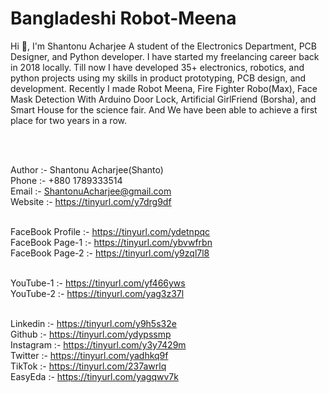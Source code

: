 # Bangladeshi Robot-Meena 

Hi 👋, I'm Shantonu Acharjee
A student of the Electronics Department, PCB Designer, and Python developer. I have started my freelancing career back in 2018 locally. Till now I have developed 35+ electronics, robotics, and python projects using my skills in product prototyping, PCB design, and development. Recently I made Robot Meena, Fire Fighter Robo(Max), Face Mask Detection With Arduino Door Lock, Artificial GirlFriend (Borsha), and Smart House for the science fair. And We have been able to achieve a first place for two years in a row.

<br> <br>

Author  :- Shantonu Acharjee(Shanto)<br>
Phone   :- +880 1789333514<br>
Email   :- ShantonuAcharjee@gmail.com<br>
Website :- https://tinyurl.com/y7drg9df<br><br>

FaceBook Profile :- https://tinyurl.com/ydetnpqc<br>
FaceBook Page-1  :- https://tinyurl.com/ybvwfrbn<br>
FaceBook Page-2  :- https://tinyurl.com/y9zql7l8<br><br>

YouTube-1 :- https://tinyurl.com/yf466yws<br>
YouTube-2 :- https://tinyurl.com/yag3z37l<br><br>

Linkedin  :- https://tinyurl.com/y9h5s32e<br>
Github    :- https://tinyurl.com/ydypssmp<br>
Instagram :- https://tinyurl.com/y3y7429m<br>
Twitter   :- https://tinyurl.com/yadhkq9f<br>
TikTok    :- https://tinyurl.com/237awrlq<br>
EasyEda   :- https://tinyurl.com/yagqwv7k<br>